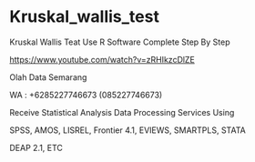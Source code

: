 # Kruskal_wallis_test
Kruskal Wallis Teat Use R Software Complete Step By Step

https://www.youtube.com/watch?v=zRHIkzcDlZE

Olah Data Semarang

WA : +6285227746673 (085227746673)

Receive Statistical Analysis Data Processing Services Using

SPSS, AMOS, LISREL, Frontier 4.1, EVIEWS, SMARTPLS, STATA

DEAP 2.1, ETC
